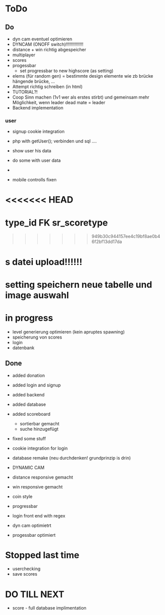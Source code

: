 # ToDo

## Do

- dyn cam eventuel optimieren
- DYNCAM (ONOFF switch)!!!!!!!!!!!!!!
- distance + win richtig abgespeicher
- multiplayer
- scores
- progessbar
    - set progressbar to new highscore (as setting)
- elems (für random gen) = bestimmte design elemente wie zb brücke hängende brücke, ...
- Attempt richtig schreiben (in html)
- TUTORIAL?!
- Coop Sinn machen (1v1 wer als erstes stirbt) und gemeinsam mehr Möglichkeit,
wenn leader dead mate = leader 
- Backend implementation
### user
- signup cookie integration
- php with getUser(); verbinden und sql ....
- show user his data
- do some with user data
- 

- mobile controlls fixen

<<<<<<< HEAD
=======
# type_id FK sr_scoretype
  

>>>>>>> 949b30c944157ee4c19bf8ae0b46f2bf13dd17da
# s datei upload!!!!!!
 
 # setting speichern neue tabelle und image auswahl


# in progress
- level generierung optimieren (kein apruptes spawning)
- speicherung von scores
- login 
- datenbank

## Done
- added donation
- added login and signup
- added backend 
- added database
- added scoreboard
  - sortierbar gemacht
  - suche hinzugefügt
- fixed some stuff 
- cookie integration for login
- database remake (neu durchdenken! grundprinzip is drin)




- DYNAMIC CAM
- distance responsive gemacht
- win responsive gemacht
- coin style
- progressbar
- login front end with regex 
- dyn cam  optimietrt
- progessbar optimiert



# Stopped last time
- userchecking
- save scores


# DO TILL NEXT
- score - full database implimentation